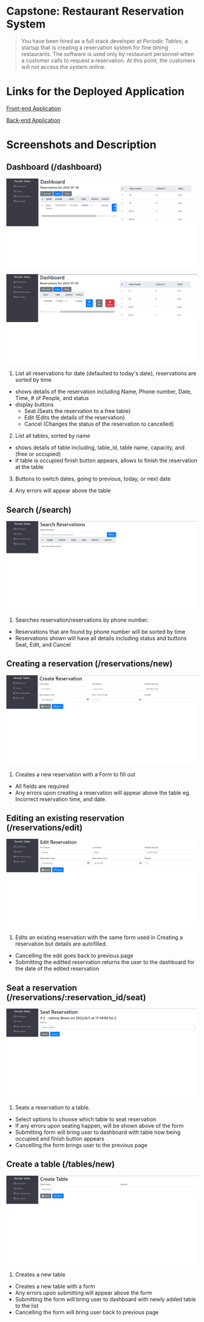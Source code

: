 # Capstone: Restaurant Reservation System

> You have been hired as a full stack developer at _Periodic Tables_, a startup that is creating a reservation system for fine dining restaurants.
> The software is used only by restaurant personnel when a customer calls to request a reservation.
> At this point, the customers will not access the system online.

# Links for the Deployed Application

[Front-end Application](https://final-res-reservation-fe.herokuapp.com/dashboard)

[Back-end Application](https://final-res-reservation-be.herokuapp.com/reservations)

# Screenshots and Description

## Dashboard (/dashboard)

![](/deployed-screenshots/Dashboard.png)

![](/deployed-screenshots/DashboardButtons.png)

1. List all reservations for date (defaulted to today's date), reservations are sorted by time
  - shows details of the reservation including Name, Phone number, Date, Time, # of People, and status
  - display buttons
     - Seat (Seats the reservation to a free table)
     - Edit (Edits the details of the reservation)
     - Cancel (Changes the status of the reservation to cancelled)
2. List all tables, sorted by name
  - shows details of table including, table_id, table name, capacity, and (free or occupied)
  - if table is occupied finish button appears, allows to finish the reservation at the table
3. Buttons to switch dates, going to previous, today, or next date

4. Any errors will appear above the table

## Search (/search)

![](/deployed-screenshots/Search.png)

1. Searches reservation/reservations by phone number. 
  - Reservations that are found by phone number will be sorted by time
  - Reservations shown will have all details including status and buttons Seat, Edit, and Cancel

## Creating a reservation (/reservations/new)

![](/deployed-screenshots/CreateReservation.png)

1. Creates a new reservation with a Form to fill out
  - All fields are required
  - Any errors upon creating a reservation will appear above the table eg. Incorrect reservation time, and date.

## Editing an existing reservation (/reservations/edit)

![](/deployed-screenshots/EditReservation.png)

1. Edits an existing reservation with the same form used in Creating a reservation but details are autofilled. 
  - Cancelling the edit goes back to previous page
  - Submitting the editted reservation returns the user to the dashboard for the date of the edited reservation

## Seat a reservation (/reservations/:reservation_id/seat)

![](/deployed-screenshots/SeatReservation.png)

1. Seats a reservation to a table.
  - Select options to choose which table to seat reservation
  - If any errors upon seating happen, will be shown above of the form
  - Submitting form will bring user to dashboard with table now being occupied and finish button appears
  - Cancelling the form brings user to the previous page

## Create a table (/tables/new)

![](/deployed-screenshots/CreateTable.png)

1. Creates a new table
  - Creates a new table with a form
  - Any errors upon submitting will appear above the form
  - Submitting the form will bring user to dashboard with newly added table to the list
  - Cancelling the form will bring user back to previous page
